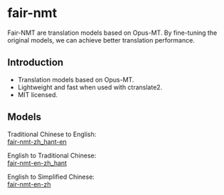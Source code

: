 # fair-nmt

Fair-NMT are translation models based on Opus-MT. By fine-tuning the original models, we can achieve better translation performance.

## Introduction
- Translation models based on Opus-MT.
- Lightweight and fast when used with ctranslate2.
- MIT licensed.
  
## Models
Traditional Chinese to English:  
[fair-nmt-zh_hant-en](https://huggingface.co/aarontseng/fair-nmt-zh_hant-en)

English to Traditional Chinese:  
[fair-nmt-en-zh_hant](https://huggingface.co/aarontseng/fair-nmt-en-zh_hant) 

English to Simplified Chinese:  
[fair-nmt-en-zh](https://huggingface.co/aarontseng/fair-nmt-en-zh)
